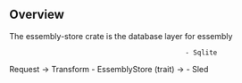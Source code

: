 ## Overview
The essembly-store crate is the database layer for essembly 

                                                - Sqlite
Request -> Transform - EssemblyStore (trait) ->
                                                - Sled
